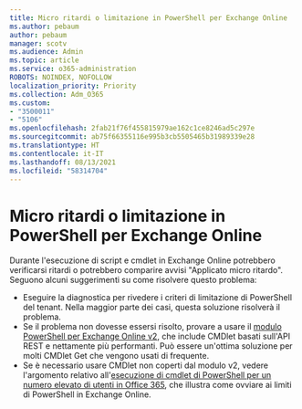 ```yaml
---
title: Micro ritardi o limitazione in PowerShell per Exchange Online
ms.author: pebaum
author: pebaum
manager: scotv
ms.audience: Admin
ms.topic: article
ms.service: o365-administration
ROBOTS: NOINDEX, NOFOLLOW
localization_priority: Priority
ms.collection: Adm_O365
ms.custom:
- "3500011"
- "5106"
ms.openlocfilehash: 2fab21f76f455815979ae162c1ce8246ad5c297e
ms.sourcegitcommit: ab75f66355116e995b3cb5505465b31989339e28
ms.translationtype: HT
ms.contentlocale: it-IT
ms.lasthandoff: 08/13/2021
ms.locfileid: "58314704"
---
```

# <a name="micro-delays-or-throttling-in-exchange-online-powershell"></a>Micro ritardi o limitazione in PowerShell per Exchange Online

Durante l'esecuzione di script e cmdlet in Exchange Online potrebbero verificarsi ritardi o potrebbero comparire avvisi "Applicato micro ritardo". Seguono alcuni suggerimenti su come risolvere questo problema:

- Eseguire la diagnostica per rivedere i criteri di limitazione di PowerShell del tenant. Nella maggior parte dei casi, questa soluzione risolverà il problema.
- Se il problema non dovesse essersi risolto, provare a usare il [modulo PowerShell per Exchange Online v2](https://docs.microsoft.com/powershell/exchange/exchange-online/exchange-online-powershell-v2/exchange-online-powershell-v2?view=exchange-ps&preserve-view=true), che include CMDlet basati sull'API REST e nettamente più performanti. Può essere un'ottima soluzione per molti CMDlet Get che vengono usati di frequente.
- Se è necessario usare CMDlet non coperti dal modulo v2, vedere l'argomento relativo all'[esecuzione di cmdlet di PowerShell per un numero elevato di utenti in Office 365](https://techcommunity.microsoft.com/t5/exchange-team-blog/updated-running-powershell-cmdlets-for-large-numbers-of-users-in/ba-p/1000628#), che illustra come ovviare ai limiti di PowerShell in Exchange Online.
